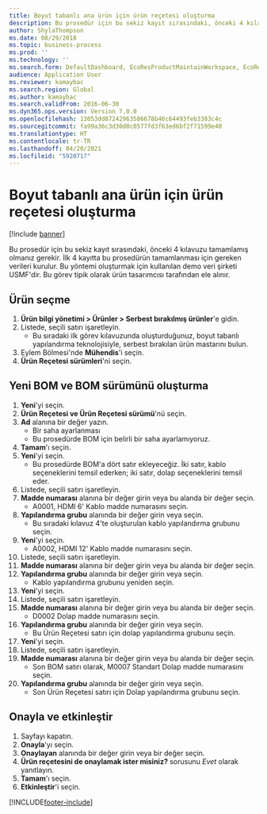 ```yaml
---
title: Boyut tabanlı ana ürün için ürün reçetesi oluşturma
description: Bu prosedür için bu sekiz kayıt sırasındaki, önceki 4 kılavuzu tamamlamış olmanız gerekir.
author: ShylaThompson
ms.date: 08/29/2018
ms.topic: business-process
ms.prod: ''
ms.technology: ''
ms.search.form: DefaultDashboard, EcoResProductMaintainWorkspace, EcoResProductOpenCasesFormPart, EcoResProductDetailsExtended, BOMConsistOf, BOMTable, InventItemIdLookupSimple, HcmWorkerLookUp
audience: Application User
ms.reviewer: kamaybac
ms.search.region: Global
ms.author: kamaybac
ms.search.validFrom: 2016-06-30
ms.dyn365.ops.version: Version 7.0.0
ms.openlocfilehash: 13053dd87242963586678b46c64493feb3383c4c
ms.sourcegitcommit: fa99a36c3d30d0c0577fd3f63ed6bf2f71599e40
ms.translationtype: HT
ms.contentlocale: tr-TR
ms.lasthandoff: 04/20/2021
ms.locfileid: "5920717"
---
```

# <a name="create-a-bill-of-materials-for-a-dimension-based-product-master"></a>Boyut tabanlı ana ürün için ürün reçetesi oluşturma

[!include [banner](../../includes/banner.md)]

Bu prosedür için bu sekiz kayıt sırasındaki, önceki 4 kılavuzu tamamlamış olmanız gerekir. İlk 4 kayıtta bu prosedürün tamamlanması için gereken verileri kurulur. Bu yöntemi oluşturmak için kullanılan demo veri şirketi USMF'dir. Bu görev tipik olarak ürün tasarımcısı tarafından ele alınır.

## <a name="select-the-product"></a>Ürün seçme

1. **Ürün bilgi yönetimi \> Ürünler \> Serbest bırakılmış ürünler**'e gidin.
1. Listede, seçili satırı işaretleyin.
    * Bu sıradaki ilk görev kılavuzunda oluşturduğunuz, boyut tabanlı yapılandırma teknolojisiyle, serbest bırakılan ürün mastarını bulun.  
1. Eylem Bölmesi'nde **Mühendis**'i seçin.
1. **Ürün Reçetesi sürümleri**'ni seçin.

## <a name="create-new-bom-and-bom-version"></a>Yeni BOM ve BOM sürümünü oluşturma

1. **Yeni**'yi seçin.
1. **Ürün Reçetesi ve Ürün Reçetesi sürümü**'nü seçin.
1. **Ad** alanına bir değer yazın.
    * Bir saha ayarlanması  
    * Bu prosedürde BOM için belirli bir saha ayarlamıyoruz.  
1. **Tamam**'ı seçin.
1. **Yeni**'yi seçin.
    * Bu prosedürde BOM'a dört satır ekleyeceğiz. İki satır, kablo seçeneklerini temsil ederken; iki satır, dolap seçeneklerini temsil eder.  
1. Listede, seçili satırı işaretleyin.
1. **Madde numarası** alanına bir değer girin veya bu alanda bir değer seçin.
    * A0001, HDMI 6' Kablo madde numarasını seçin.  
1. **Yapılandırma grubu** alanında bir değer girin veya seçin.
    * Bu sıradaki kılavuz 4'te oluşturulan kablo yapılandırma grubunu seçin.  
1. **Yeni**'yi seçin.
    * A0002, HDMI 12' Kablo madde numarasını seçin.  
1. Listede, seçili satırı işaretleyin.
1. **Madde numarası** alanına bir değer girin veya bu alanda bir değer seçin.
1. **Yapılandırma grubu** alanında bir değer girin veya seçin.
    * Kablo yapılandırma grubunu yeniden seçin.  
1. **Yeni**'yi seçin.
1. Listede, seçili satırı işaretleyin.
1. **Madde numarası** alanına bir değer girin veya bu alanda bir değer seçin.
    * D0002 Dolap madde numarasını seçin.  
1. **Yapılandırma grubu** alanında bir değer girin veya seçin.
    * Bu Ürün Reçetesi satırı için dolap yapılandırma grubunu seçin.  
1. **Yeni**'yi seçin.
1. Listede, seçili satırı işaretleyin.
1. **Madde numarası** alanına bir değer girin veya bu alanda bir değer seçin.
    * Son BOM satırı olarak, M0007 Standart Dolap madde numarasını seçin.  
1. **Yapılandırma grubu** alanında bir değer girin veya seçin.
    * Son Ürün Reçetesi satırı için Dolap yapılandırma grubunu seçin.  

## <a name="approve-and-activate"></a>Onayla ve etkinleştir

1. Sayfayı kapatın.
1. **Onayla**'yı seçin.
1. **Onaylayan** alanında bir değer girin veya bir değer seçin.
1. **Ürün reçetesini de onaylamak ister misiniz?** sorusunu *Evet* olarak yanıtlayın.
1. **Tamam**'ı seçin.
1. **Etkinleştir**'i seçin.



[!INCLUDE[footer-include](../../../includes/footer-banner.md)]